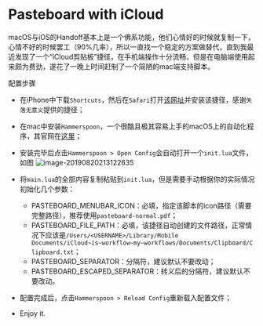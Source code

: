 # Pasteboard with iCloud

macOS与iOS的Handoff基本上是一个佛系功能，他们心情好的时候就复制一下，心情不好的时候罢工（90%几率），所以一直找一个稳定的方案做替代，直到我最近发现了一个“iCloud剪贴板”捷径，在手机端操作十分流畅，但是在电脑端使用起来颇为费劲，遂花了一晚上时间赶制了一个简陋的mac端支持脚本。

配置步骤

- 在iPhone中下载`Shortcuts`，然后在`Safari`打开[该网址](https://sharecuts.cn/shortcut/2409)并安装该捷径，感谢`失落无意义`提供的捷径；
- 在mac中安装`Hammerspoon`，一个很酷且极其容易上手的macOS上的自动化程序，其官网在[这里](https://www.hammerspoon.org/)；
- 安装完毕后点击`Hammerspoon > Open Config`会自动打开一个`init.lua`文件，如图
  ![image-20190820213122635](http://res.niuxuewei.com/2019-08-20-133123.png)
- 将`main.lua`的全部内容复制粘贴到`init.lua`，但是需要手动根据你的实际情况初始化几个参数：

  - PASTEBOARD_MENUBAR_ICON：必填，指定该脚本的icon路径（需要完整路径），推荐使用`pasteboard-normal.pdf`；
  - PASTEBOARD_FILE_PATH：必填，该捷径自动创建的文件路径，正常情况下应该是`/Users/<USERNAME>/Library/Mobile Documents/iCloud~is~workflow~my~workflows/Documents/Clipboard/Clipboard.txt`；
  - PASTEBOARD_SEPARATOR：分隔符，建议默认不要改动；
  - PASTEBOARD_ESCAPED_SEPARATOR：转义后的分隔符，建议默认不要改动。
- 配置完成后，点击`Hammerspoon > Reload Config`重新载入配置文件；
- Enjoy it.